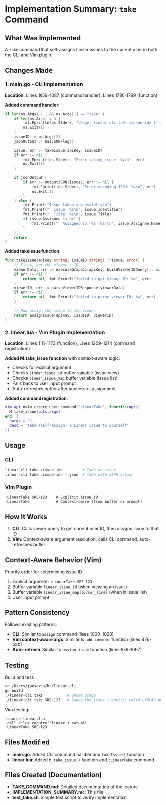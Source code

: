 # Implementation Summary: `take` Command

## What Was Implemented

A `take` command that self-assigns Linear issues to the current user in both the CLI and Vim plugin.

## Changes Made

### 1. main.go - CLI Implementation

**Location**: Lines 1059-1087 (command handler), Lines 1786-1799 (function)

**Added command handler**:
```go
if len(os.Args) > 1 && os.Args[1] == "take" {
    if len(os.Args) < 3 {
        fmt.Fprintln(os.Stderr, "Usage: linear-cli take <issue-id> [--json]")
        os.Exit(1)
    }
    issueID := os.Args[2]
    jsonOutput := hasJSONFlag()

    issue, err := takeIssue(apiKey, issueID)
    if err != nil {
        fmt.Fprintf(os.Stderr, "Error taking issue: %v\n", err)
        os.Exit(1)
    }

    if jsonOutput {
        if err := outputJSON(issue); err != nil {
            fmt.Fprintf(os.Stderr, "Error encoding JSON: %v\n", err)
            os.Exit(1)
        }
    } else {
        fmt.Printf("Issue taken successfully\n")
        fmt.Printf("  Issue: %s\n", issue.Identifier)
        fmt.Printf("  Title: %s\n", issue.Title)
        if issue.Assignee != nil {
            fmt.Printf("  Assigned to: %s (%s)\n", issue.Assignee.Name, issue.Assignee.Email)
        }
    }
    return
}
```

**Added takeIssue function**:
```go
func takeIssue(apiKey string, issueID string) (*Issue, error) {
    // First, get the viewer's ID
    viewerData, err := executeGraphQL(apiKey, buildViewerIDQuery(), nil)
    if err != nil {
        return nil, fmt.Errorf("failed to get viewer ID: %w", err)
    }
    viewerID, err := parseViewerIDResponse(viewerData)
    if err != nil {
        return nil, fmt.Errorf("failed to parse viewer ID: %w", err)
    }

    // Now assign the issue to the viewer
    return assignIssue(apiKey, issueID, viewerID)
}
```

### 2. linear.lua - Vim Plugin Implementation

**Location**: Lines 1111-1173 (function), Lines 1209-1214 (command registration)

**Added M.take_issue function** with context-aware logic:
- Checks for explicit argument
- Checks `linear_issue_id` buffer variable (issue view)
- Checks `linear_issue_map` buffer variable (issue list)
- Falls back to user input prompt
- Auto-refreshes buffer after successful assignment

**Added command registration**:
```lua
vim.api.nvim_create_user_command('LinearTake', function(opts)
  M.take_issue(opts.args)
end, {
  nargs = '?',
  desc = 'Take (self-assign) a Linear issue to yourself',
})
```

## Usage

### CLI
```bash
linear-cli take <issue-id>         # Take an issue
linear-cli take <issue-id> --json  # Take with JSON output
```

### Vim Plugin
```vim
:LinearTake SRE-123    # Explicit issue ID
:LinearTake            # Context-aware (from buffer or prompt)
```

## How It Works

1. **CLI**: Calls viewer query to get current user ID, then assigns issue to that ID
2. **Vim**: Context-aware argument resolution, calls CLI command, auto-refreshes buffer

## Context-Aware Behavior (Vim)

Priority order for determining issue ID:
1. Explicit argument: `:LinearTake SRE-123`
2. Buffer variable `linear_issue_id` (when viewing an issue)
3. Buffer variable `linear_issue_map[cursor_line]` (when in issue list)
4. User input prompt

## Pattern Consistency

Follows existing patterns:
- **CLI**: Similar to `assign` command (lines 1000-1028)
- **Vim context-aware args**: Similar to `add_comment` function (lines 476-530)
- **Auto-refresh**: Similar to `assign_issue` function (lines 986-1067)

## Testing

Build and test:
```bash
cd /Users/jaesaxon/hc/linear-cli
go build
./linear-cli take           # Shows usage
./linear-cli take SRE-123   # Takes the issue (requires valid LINEAR_API_KEY)
```

Vim testing:
```vim
:source linear.lua
:call v:lua.require('linear').setup()
:LinearTake SRE-123
```

## Files Modified

- **main.go**: Added CLI command handler and `takeIssue()` function
- **linear.lua**: Added `M.take_issue()` function and `:LinearTake` command

## Files Created (Documentation)

- **TAKE_COMMAND.md**: Detailed documentation of the feature
- **IMPLEMENTATION_SUMMARY.md**: This file
- **test_take.sh**: Simple test script to verify implementation
